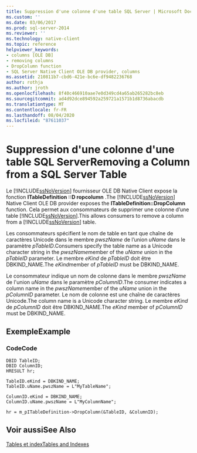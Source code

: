 ```yaml
---
title: Suppression d'une colonne d'une table SQL Server | Microsoft Docs
ms.custom: ''
ms.date: 03/06/2017
ms.prod: sql-server-2014
ms.reviewer: ''
ms.technology: native-client
ms.topic: reference
helpviewer_keywords:
- columns [OLE DB]
- removing columns
- DropColumn function
- SQL Server Native Client OLE DB provider, columns
ms.assetid: 210811b7-cbd6-421e-bc6e-df9482236768
author: rothja
ms.author: jroth
ms.openlocfilehash: 8f40c466910aae7e0d349cd4a65ab265282bc8eb
ms.sourcegitcommit: ad4d92dce894592a259721a1571b1d8736abacdb
ms.translationtype: MT
ms.contentlocale: fr-FR
ms.lasthandoff: 08/04/2020
ms.locfileid: "87611037"
---
```

# <a name="removing-a-column-from-a-sql-server-table"></a><span data-ttu-id="958a2-102">Suppression d'une colonne d'une table SQL Server</span><span class="sxs-lookup"><span data-stu-id="958a2-102">Removing a Column from a SQL Server Table</span></span>
  <span data-ttu-id="958a2-103">Le [!INCLUDE[ssNoVersion](../../includes/ssnoversion-md.md)] fournisseur OLE DB Native Client expose la fonction **ITableDefinition ::D ropcolumn** .</span><span class="sxs-lookup"><span data-stu-id="958a2-103">The [!INCLUDE[ssNoVersion](../../includes/ssnoversion-md.md)] Native Client OLE DB provider exposes the **ITableDefinition::DropColumn** function.</span></span> <span data-ttu-id="958a2-104">Cela permet aux consommateurs de supprimer une colonne d’une table [!INCLUDE[ssNoVersion](../../includes/ssnoversion-md.md)].</span><span class="sxs-lookup"><span data-stu-id="958a2-104">This allows consumers to remove a column from a [!INCLUDE[ssNoVersion](../../includes/ssnoversion-md.md)] table.</span></span>  
  
 <span data-ttu-id="958a2-105">Les consommateurs spécifient le nom de table en tant que chaîne de caractères Unicode dans le membre *pwszName* de l’union *uName* dans le paramètre *pTableID*.</span><span class="sxs-lookup"><span data-stu-id="958a2-105">Consumers specify the table name as a Unicode character string in the *pwszName*member of the *uName* union in the *pTableID* parameter.</span></span> <span data-ttu-id="958a2-106">Le membre *eKind* de *pTableID* doit être DBKIND_NAME.</span><span class="sxs-lookup"><span data-stu-id="958a2-106">The *eKind*member of *pTableID* must be DBKIND_NAME.</span></span>  
  
 <span data-ttu-id="958a2-107">Le consommateur indique un nom de colonne dans le membre *pwszName* de l'union *uName* dans le paramètre *pColumnID*.</span><span class="sxs-lookup"><span data-stu-id="958a2-107">The consumer indicates a column name in the *pwszName*member of the *uName* union in the *pColumnID* parameter.</span></span> <span data-ttu-id="958a2-108">Le nom de colonne est une chaîne de caractères Unicode.</span><span class="sxs-lookup"><span data-stu-id="958a2-108">The column name is a Unicode character string.</span></span> <span data-ttu-id="958a2-109">Le membre *eKind* de *pColumnID* doit être DBKIND_NAME.</span><span class="sxs-lookup"><span data-stu-id="958a2-109">The *eKind* member of *pColumnID* must be DBKIND_NAME.</span></span>  
  
## <a name="example"></a><span data-ttu-id="958a2-110">Exemple</span><span class="sxs-lookup"><span data-stu-id="958a2-110">Example</span></span>  
  
### <a name="code"></a><span data-ttu-id="958a2-111">Code</span><span class="sxs-lookup"><span data-stu-id="958a2-111">Code</span></span>  
  
```  
DBID TableID;  
DBID ColumnID;  
HRESULT hr;  
  
TableID.eKind = DBKIND_NAME;  
TableID.uName.pwszName = L"MyTableName";  
  
ColumnID.eKind = DBKIND_NAME;  
ColumnID.uName.pwszName = L"MyColumnName";  
  
hr = m_pITableDefinition->DropColumn(&TableID, &ColumnID);  
```  
  
## <a name="see-also"></a><span data-ttu-id="958a2-112">Voir aussi</span><span class="sxs-lookup"><span data-stu-id="958a2-112">See Also</span></span>  
 [<span data-ttu-id="958a2-113">Tables et index</span><span class="sxs-lookup"><span data-stu-id="958a2-113">Tables and Indexes</span></span>](tables-and-indexes.md)  
  
  
